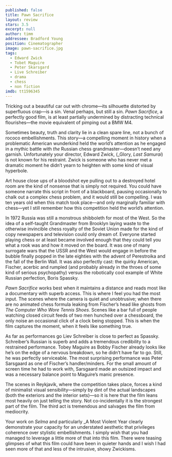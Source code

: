 ```yaml
---
published: false
title: Pawn Sacrifice
layout: review
stars: 3.5
excerpt: null
author: timm
addressee: Bradford Young
position: Cinematographer
image: pawn-sacrifice.jpg
tags: 
  - Edward Zwick
  - Tobet Maguire
  - Peter Skarsgard
  - Live Schreiber
  - drama
  - chess
  - non fiction
imdb: tt1596345
---
```


Tricking out a beautiful car out with chrome—its silhouette distorted by superfluous crap—is a sin. Venal perhaps, but still a sin. _Pawn Sacrifice_, a perfectly good film, is at least partially undermined by distracting technical flourishes—the movie equivalent of pimping out a BMW M4.  

Sometimes beauty, truth and clarity lie in a clean spare line, not a bunch of rococo embellishments. This story—a compelling moment in history when a problematic American wunderkind held the world’s attention as he engaged in a mythic battle with _the_ Russian chess grandmaster—doesn’t need any garnish. Unfortunately your director, Edward Zwick, (_Glory, _Last Samurai_) is not known for his restraint. Zwick is someone who has never met a dramatic moment he didn’t yearn to heighten with some kind of visual hyperbole. 

Art house close ups of a bloodshot eye pulling out to a destroyed hotel room are the kind of nonsense that is simply not required. You could have someone narrate this script in front of a blackboard, pausing occasionally to chalk out a complex chess problem, and it would still be compelling. I was ten years old when this match took place—and only marginally familiar with chess—yet I still remember how this competition held the world’s attention.

In 1972 Russia was still a monstrous shibboleth for most of the West. So the idea of a self-taught Grandmaster from Brooklyn laying waste to the otherwise invincible chess royalty of the Soviet Union made for the kind of copy newspapers and television could only dream of. Everyone started playing chess or at least became involved enough that they could tell you what a rook was and how it moved on the board. It was one of many surrogate wars that the USSR and the West would engage in before the bubble finally popped in the late eighties with the advent of Perestroika and the fall of the Berlin Wall. It was also perfectly cast: the quirky American, Fischer, acerbic and rumpled (and probably already in the throes of some kind of serious psychopathy) versus the robotically cool example of White Russian perfection, Boris Spassky.

_Pawn Sacrifice_ works best when it maintains a distance and reads most like a documentary with superb access. This is where I feel you had the most input. The scenes where the camera is quiet and unobtrusive; when there are no animated chess formula leaking from Fischer’s head like ghosts from _The Computer Who Wore Tennis Shoes_. Scenes like a bar full of people watching closed circuit feeds of two men hunched over a chessboard, the only noise an occasional click of a clock being stopped. This is when the film captures the moment, when it feels like something true.

As far as performances go Liev Schreiber is close to perfect as Spassky. Schreiber’s Russian is superb and adds a tremendous credibility to a restrained performance. Tobey Maguire as Bobby Fischer already looks like he’s on the edge of a nervous breakdown, so he didn’t have far to go. Still, he was perfectly serviceable. The most surprising performance was Peter Sarsgaard as one of Fischer’s handler/minders. For the small amount of screen time he had to work with, Sarsgaard made an outsized impact and was a necessary balance point to Maguire’s manic presence.

The scenes in Reykjavík, where the competition takes place, forces a kind of minimalist visual sensibility—simply by dint of the actual landscapes (both the exteriors and the interior sets)—so it is here that the film leans most heavily on just telling the story. Not co-incidentally it is the strongest part of the film. The third act is tremendous and salvages the film from mediocrity.

Your work on _Selma_ and particularly _A Most Violent Year clearly demonstrate your capacity for an understated aesthetic that privileges coherence over stylistic embellishments. I simply wish that you had managed to leverage a little more of that into this film. There were teasing glimpses of what this film could have been in quieter hands and I wish I had seen more of that and less of the intrusive, showy Zwickisms.